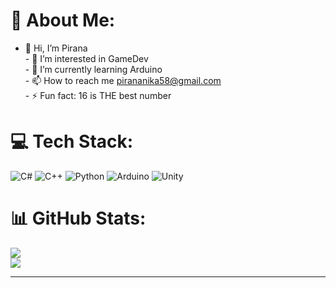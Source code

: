 # 💫 About Me:
- 👋 Hi, I’m Pirana<br>- 👀 I’m interested in GameDev<br>- 🌱 I’m currently learning Arduino<br>- 📫 How to reach me pirananika58@gmail.com<br>- ⚡ Fun fact: 16 is THE best number
  
# 💻 Tech Stack:
![C#](https://img.shields.io/badge/c%23-%23239120.svg?style=for-the-badge&logo=csharp&logoColor=white) ![C++](https://img.shields.io/badge/c++-%2300599C.svg?style=for-the-badge&logo=c%2B%2B&logoColor=white) ![Python](https://img.shields.io/badge/python-3670A0?style=for-the-badge&logo=python&logoColor=ffdd54) ![Arduino](https://img.shields.io/badge/-Arduino-00979D?style=for-the-badge&logo=Arduino&logoColor=white) ![Unity](https://img.shields.io/badge/unity-%23000000.svg?style=for-the-badge&logo=unity&logoColor=white)
# 📊 GitHub Stats:
![](https://github-readme-streak-stats.herokuapp.com/?user=Pirana07&theme=shadow_green&hide_border=false)<br/>
![](https://github-readme-stats.vercel.app/api/top-langs/?username=Pirana07&theme=shadow_green&hide_border=false&include_all_commits=false&count_private=false&layout=compact)

---
<!--[![](https://visitcount.itsvg.in/api?id=Pirana07&icon=0&color=0)](https://visitcount.itsvg.in) -->

<!-- Proudly created with GPRM ( https://gprm.itsvg.in ) -->
<!---
Pirana07/Pirana07 is a ✨ special ✨ repository because its `README.md` (this file) appears on your GitHub profile.
You can click the Preview link to take a look at your changes.
--->


